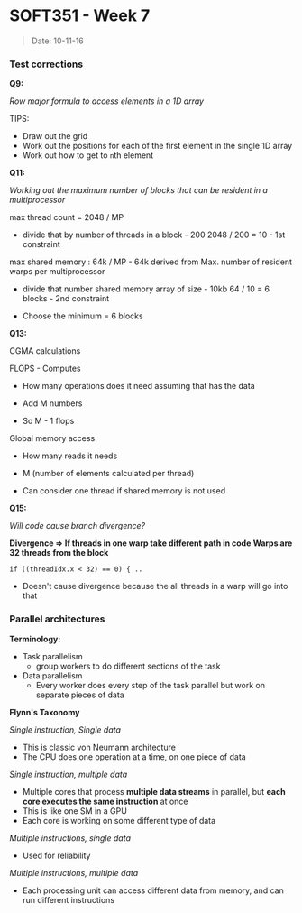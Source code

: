 # SOFT351 - Week 7
> Date: 10-11-16


### Test corrections

**Q9:**

_Row major formula to access elements in a 1D array_

TIPS:
- Draw out the grid
- Work out the positions for each of the first element in the single 1D array
- Work out how to get to `n`th element

**Q11:**

_Working out the maximum number of blocks that can be resident in a multiprocessor_

max thread count = 2048 / MP
- divide that by number of threads in a block - 200
2048 / 200 = 10 - 1st constraint

max shared memory : 64k / MP 
    - 64k derived from Max. number of resident warps per multiprocessor
- divide that number shared memory array of size - 10kb
64 / 10 = 6 blocks - 2nd constraint

- Choose the minimum = 6 blocks

**Q13:**

CGMA calculations

FLOPS - Computes
- How many operations does it need assuming that has the data

- Add M numbers
- So M - 1 flops

Global memory access
- How many reads it needs
- M (number of elements calculated per thread)

- Can consider one thread if shared memory is not used

**Q15:**

_Will code cause branch divergence?_

**Divergence => If threads in one warp take different path in code**
**Warps are 32 threads from the block**

`if ((threadIdx.x < 32) == 0) { ..`

- Doesn't cause divergence because the all threads in a warp will go into that

### Parallel architectures

**Terminology:**
- Task parallelism
    - group workers to do different sections of the task
- Data parallelism
    - Every worker does every step of the task parallel but work on separate pieces of data


**Flynn's Taxonomy**

_Single instruction, Single data_
- This is classic von Neumann architecture
- The CPU does one operation at a time, on one piece of data

_Single instruction, multiple data_
- Multiple cores that process **multiple data streams** in parallel, but **each core executes the same instruction** at once
- This is like one SM in a GPU
- Each core is working on some different type of data

_Multiple instructions, single data_
- Used for reliability 

_Multiple instructions, multiple data_
- Each processing unit can access different data from memory, and can run different instructions
